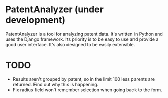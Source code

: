 # PatentAnalyzer (under development)

PatentAnalyzer is a tool for analyzing patent data. It's written in Python and uses the Django framework. Its priority is to be easy to use and provide a good user interface. It's also designed to be easily extensible. 

# TODO
* Results aren't grouped by patent, so in the limit 100 less parents are returned.
Find out why this is happening. 
* Fix radius field won't remember selection when going back to the form.